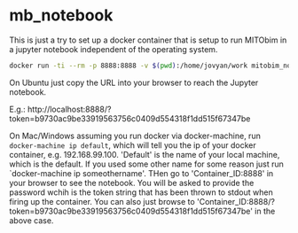 # mb_notebook

This is just a try to set up a docker container that is setup to run MITObim in a jupyter notebook independent of the operating system.


```bash
docker run -ti --rm -p 8888:8888 -v $(pwd):/home/jovyan/work mitobim_notebook
```

On Ubuntu just copy the URL into your browser to reach the Jupyter notebook.

E.g.: http://localhost:8888/?token=b9730ac9be33919563756c0409d554318f1dd515f67347be


On Mac/Windows assuming you run docker via docker-machine, run `docker-machine ip default`, which will tell you the ip of your docker container, e.g. 192.168.99.100. 'Default' is the name of your local machine, which is the default. If you used some other name for some reason just run `docker-machine ip someothername'. THen go to 'Container_ID:8888' in your browser to see the notebook. You will be asked to provide the password wchih is the token string that has been thrown to stdout when firing up the container. You can also just browse to 'Container_ID:8888/?token=b9730ac9be33919563756c0409d554318f1dd515f67347be' in the above case.


